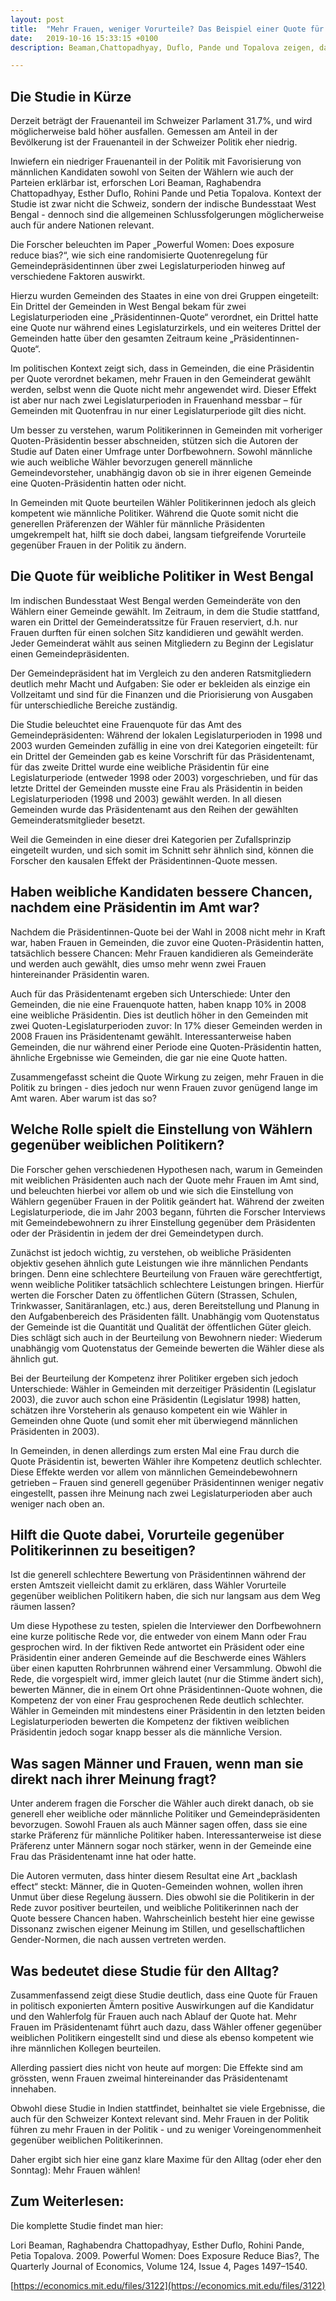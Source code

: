 ```yaml
---
layout: post
title:  "Mehr Frauen, weniger Vorurteile? Das Beispiel einer Quote für Lokalpolitikerinnen"
date:   2019-10-16 15:33:15 +0100
description: Beaman,Chattopadhyay, Duflo, Pande und Topalova zeigen, dass in Gemeinden, die eine Präsidentin per Quote verordnet bekamen, mehr Frauen in den Gemeinderat gewählt werden - selbst wenn die Quote nicht mehr angewendet wird.

---
```


## Die Studie in Kürze

Derzeit beträgt der Frauenanteil im Schweizer Parlament 31.7%, und wird möglicherweise bald höher ausfallen. Gemessen am Anteil in der Bevölkerung ist der Frauenanteil in der Schweizer Politik eher niedrig.

Inwiefern ein niedriger Frauenanteil in der Politik mit Favorisierung von männlichen Kandidaten sowohl von Seiten der Wählern wie auch der Parteien erklärbar ist, erforschen Lori Beaman, Raghabendra Chattopadhyay, Esther Duflo, Rohini Pande und Petia Topalova. Kontext der Studie ist zwar nicht die Schweiz, sondern der indische Bundesstaat West Bengal - dennoch sind die allgemeinen Schlussfolgerungen möglicherweise auch für andere Nationen relevant.

Die Forscher beleuchten im Paper „Powerful Women: Does exposure reduce bias?“, wie sich eine randomisierte Quotenregelung für Gemeindepräsidentinnen über zwei Legislaturperioden hinweg auf verschiedene Faktoren auswirkt.

Hierzu wurden Gemeinden des Staates in eine von drei Gruppen eingeteilt: Ein Drittel der Gemeinden in West Bengal bekam für zwei Legislaturperioden eine „Präsidentinnen-Quote“ verordnet, ein Drittel hatte eine Quote nur während eines Legislaturzirkels, und ein weiteres Drittel der Gemeinden hatte über den gesamten Zeitraum keine „Präsidentinnen-Quote“.

Im politischen Kontext zeigt sich, dass in Gemeinden, die eine Präsidentin per Quote verordnet bekamen, mehr Frauen in den Gemeinderat gewählt werden, selbst wenn die Quote nicht mehr angewendet wird.  Dieser Effekt ist aber nur nach zwei Legislaturperioden in Frauenhand messbar – für Gemeinden mit Quotenfrau in nur einer Legislaturperiode gilt dies nicht.

Um besser zu verstehen, warum Politikerinnen in Gemeinden mit vorheriger Quoten-Präsidentin besser abschneiden, stützen sich die Autoren der Studie auf Daten einer Umfrage unter Dorfbewohnern. Sowohl männliche wie auch weibliche Wähler bevorzugen generell männliche Gemeindevorsteher, unabhängig davon ob sie in ihrer eigenen Gemeinde eine Quoten-Präsidentin hatten oder nicht.

In Gemeinden mit Quote beurteilen Wähler Politikerinnen jedoch als gleich kompetent wie männliche Politiker. Während die Quote somit nicht die generellen Präferenzen der Wähler für männliche Präsidenten umgekrempelt hat, hilft sie doch dabei, langsam tiefgreifende Vorurteile gegenüber Frauen in der Politik zu ändern.

## Die Quote für weibliche Politiker in West Bengal

Im indischen Bundesstaat West Bengal werden Gemeinderäte von den Wählern einer Gemeinde gewählt. Im Zeitraum, in dem die Studie stattfand, waren ein Drittel der Gemeinderatssitze für Frauen reserviert, d.h. nur Frauen durften für einen solchen Sitz kandidieren und gewählt werden. Jeder Gemeinderat wählt aus seinen Mitgliedern zu Beginn der Legislatur einen Gemeindepräsidenten.

Der Gemeindepräsident hat im Vergleich zu den anderen Ratsmitgliedern deutlich mehr Macht und Aufgaben: Sie oder er bekleiden als einzige ein Vollzeitamt und sind für die Finanzen und die Priorisierung von Ausgaben für unterschiedliche Bereiche zuständig.

Die Studie beleuchtet eine Frauenquote für das Amt des Gemeindepräsidenten: Während der lokalen Legislaturperioden in 1998 und 2003 wurden Gemeinden zufällig in eine von drei Kategorien eingeteilt: für ein Drittel der Gemeinden gab es keine Vorschrift für das Präsidentenamt, für das zweite Drittel wurde eine weibliche Präsidentin für eine Legislaturperiode (entweder 1998 oder 2003) vorgeschrieben, und für das letzte Drittel der Gemeinden musste eine Frau als Präsidentin in beiden Legislaturperioden (1998 und 2003) gewählt werden. In all diesen Gemeinden wurde das Präsidentenamt aus den Reihen der gewählten Gemeinderatsmitglieder besetzt.

Weil die Gemeinden in eine dieser drei Kategorien per Zufallsprinzip eingeteilt wurden, und sich somit im Schnitt sehr ähnlich sind, können die Forscher den kausalen Effekt der Präsidentinnen-Quote messen.

## Haben weibliche Kandidaten bessere Chancen, nachdem eine Präsidentin im Amt war?

Nachdem die Präsidentinnen-Quote bei der Wahl in 2008 nicht mehr in Kraft war, haben Frauen in Gemeinden, die zuvor eine Quoten-Präsidentin hatten, tatsächlich bessere Chancen: Mehr Frauen kandidieren als Gemeinderäte und werden auch gewählt, dies umso mehr wenn zwei Frauen hintereinander Präsidentin waren.

Auch für das Präsidentenamt ergeben sich Unterschiede: Unter den Gemeinden, die nie eine Frauenquote hatten, haben knapp 10% in 2008 eine weibliche Präsidentin. Dies ist deutlich höher in den Gemeinden mit zwei Quoten-Legislaturperioden zuvor: In 17% dieser Gemeinden werden in 2008 Frauen ins Präsidentenamt gewählt. Interessanterweise haben Gemeinden, die nur während einer Periode eine Quoten-Präsidentin hatten, ähnliche Ergebnisse wie Gemeinden, die gar nie eine Quote hatten.

Zusammengefasst scheint die Quote Wirkung zu zeigen, mehr Frauen in die Politik zu bringen - dies jedoch nur wenn Frauen zuvor genügend lange im Amt waren.  Aber warum ist das so?

## Welche Rolle spielt die Einstellung von Wählern gegenüber weiblichen Politikern?

Die Forscher gehen verschiedenen Hypothesen nach, warum in Gemeinden mit weiblichen Präsidenten auch nach der Quote mehr Frauen im Amt sind, und beleuchten hierbei vor allem ob und wie sich die Einstellung von Wählern gegenüber Frauen in der Politik geändert hat. Während der zweiten Legislaturperiode, die im Jahr 2003 begann, führten die Forscher Interviews mit Gemeindebewohnern zu ihrer Einstellung gegenüber dem Präsidenten oder der Präsidentin in jedem der drei Gemeindetypen durch.

Zunächst ist jedoch wichtig, zu verstehen, ob weibliche Präsidenten objektiv gesehen ähnlich gute Leistungen wie ihre männlichen Pendants bringen. Denn eine schlechtere Beurteilung von Frauen wäre gerechtfertigt, wenn weibliche Politiker tatsächlich schlechtere Leistungen bringen. Hierfür werten die Forscher Daten zu öffentlichen Gütern (Strassen, Schulen, Trinkwasser, Sanitäranlagen, etc.) aus, deren Bereitstellung und Planung in den Aufgabenbereich des Präsidenten fällt. Unabhängig vom Quotenstatus der Gemeinde ist die Quantität und Qualität der öffentlichen Güter gleich. Dies schlägt sich auch in der Beurteilung von Bewohnern nieder: Wiederum unabhängig vom Quotenstatus der Gemeinde bewerten die Wähler diese als ähnlich gut.

Bei der Beurteilung der Kompetenz ihrer Politiker ergeben sich jedoch Unterschiede: Wähler in Gemeinden mit derzeitiger Präsidentin (Legislatur 2003), die zuvor auch schon eine Präsidentin (Legislatur 1998) hatten, schätzen ihre Vorsteherin als genauso kompetent ein wie Wähler in Gemeinden ohne Quote (und somit eher mit überwiegend männlichen Präsidenten in 2003).

In Gemeinden, in denen allerdings zum ersten Mal eine Frau durch die Quote Präsidentin ist, bewerten Wähler ihre Kompetenz deutlich schlechter. Diese Effekte werden vor allem von männlichen Gemeindebewohnern getrieben – Frauen sind generell gegenüber Präsidentinnen weniger negativ eingestellt, passen ihre Meinung nach zwei Legislaturperioden aber auch weniger nach oben an.

## Hilft die Quote dabei, Vorurteile gegenüber Politikerinnen zu beseitigen?

Ist die generell schlechtere Bewertung von Präsidentinnen während der ersten Amtszeit vielleicht damit zu erklären, dass Wähler Vorurteile gegenüber weiblichen Politikern haben, die sich nur langsam aus dem Weg räumen lassen?

Um diese Hypothese zu testen, spielen die Interviewer den Dorfbewohnern eine kurze politische Rede vor, die entweder von einem Mann oder Frau gesprochen wird. In der fiktiven Rede antwortet ein Präsident oder eine Präsidentin einer anderen Gemeinde auf die Beschwerde eines Wählers über einen kaputten Rohrbrunnen während einer Versammlung.
Obwohl die Rede, die vorgespielt wird, immer gleich lautet (nur die Stimme ändert sich), bewerten Männer, die in einem Ort ohne Präsidentinnen-Quote wohnen, die Kompetenz der von einer Frau gesprochenen Rede deutlich schlechter.  Wähler in Gemeinden mit mindestens einer Präsidentin in den letzten beiden Legislaturperioden bewerten die Kompetenz der fiktiven weiblichen Präsidentin jedoch sogar knapp besser als die männliche Version.

## Was sagen Männer und Frauen, wenn man sie direkt nach ihrer Meinung fragt?

Unter anderem fragen die Forscher die Wähler auch direkt danach, ob sie generell eher weibliche oder männliche Politiker und Gemeindepräsidenten bevorzugen. Sowohl Frauen als auch Männer sagen offen, dass sie eine starke Präferenz für männliche Politiker haben. Interessanterweise ist diese Präferenz unter Männern sogar noch stärker, wenn in der Gemeinde eine Frau das Präsidentenamt inne hat oder hatte.

Die Autoren vermuten, dass hinter diesem Resultat eine Art „backlash effect“ steckt: Männer, die in Quoten-Gemeinden wohnen, wollen ihren Unmut über diese Regelung äussern. Dies obwohl sie die Politikerin in der Rede zuvor positiver beurteilen, und weibliche Politikerinnen nach der Quote bessere Chancen haben. Wahrscheinlich besteht hier eine gewisse Dissonanz zwischen eigener Meinung im Stillen, und gesellschaftlichen Gender-Normen, die nach aussen vertreten werden.

## Was bedeutet diese Studie für den Alltag?

Zusammenfassend zeigt diese Studie deutlich, dass eine Quote für Frauen in politisch exponierten Ämtern positive Auswirkungen auf die Kandidatur und den Wahlerfolg für Frauen auch nach Ablauf der Quote hat.  Mehr Frauen im Präsidentenamt führt auch dazu, dass Wähler offener gegenüber weiblichen Politikern eingestellt sind und diese als ebenso kompetent wie ihre männlichen Kollegen beurteilen.

Allerding passiert dies nicht von heute auf morgen: Die Effekte sind am grössten, wenn Frauen zweimal hintereinander das Präsidentenamt innehaben.

Obwohl diese Studie in Indien stattfindet, beinhaltet sie viele Ergebnisse, die auch für den Schweizer Kontext relevant sind. Mehr Frauen in der Politik führen zu mehr Frauen in der Politik - und zu weniger Voreingenommenheit gegenüber weiblichen Politikerinnen.

Daher ergibt sich hier eine ganz klare Maxime für den Alltag (oder eher den Sonntag): Mehr Frauen wählen!

## Zum Weiterlesen:

Die komplette Studie findet man hier:

Lori Beaman, Raghabendra Chattopadhyay, Esther Duflo, Rohini Pande, Petia Topalova. 2009. Powerful Women: Does Exposure Reduce Bias?, The Quarterly Journal of Economics, Volume 124, Issue 4, Pages 1497–1540.

[https://economics.mit.edu/files/3122](https://economics.mit.edu/files/3122)
